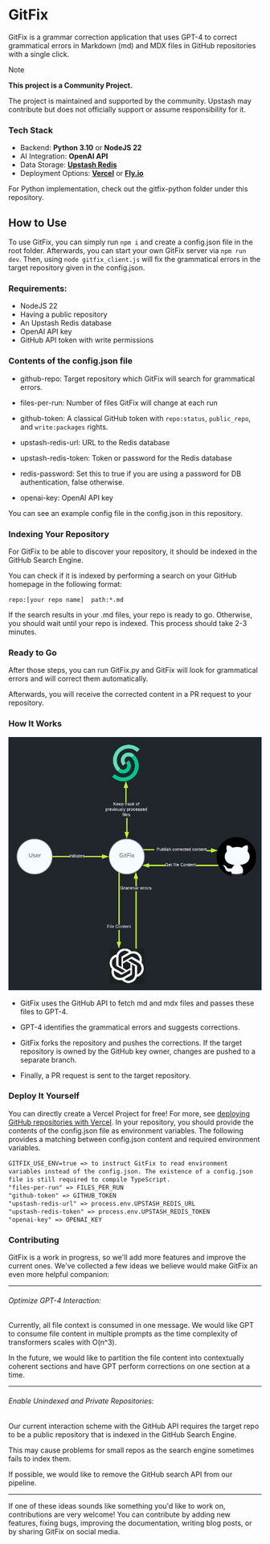 # GitFix

GitFix is a grammar correction application that uses GPT-4 to correct grammatical errors in Markdown (md) and MDX files in GitHub repositories with a single click.

> [!NOTE]  
> **This project is a Community Project.**
>
> The project is maintained and supported by the community. Upstash may contribute but does not officially support or assume responsibility for it.

### Tech Stack

- Backend: **Python 3.10** or **NodeJS 22**
- AI Integration: **OpenAI API**
- Data Storage: **[Upstash Redis](https://upstash.com/docs/redis/overall/getstarted)**
- Deployment Options: **[Vercel](https://vercel.com)** or **[Fly.io](https://fly.io)**

For Python implementation, check out the gitfix-python folder under this repository.

## How to Use
To use GitFix, you can simply run `npm i` and create a config.json file in the root folder. 
Afterwards, you can start your own GitFix server via `npm run dev`.
Then, using `node gitfix_client.js` will fix the grammatical errors in the target repository given in the config.json.

### Requirements:

- NodeJS 22
- Having a public repository
- An Upstash Redis database
- OpenAI API key
- GitHub API token with write permissions

### Contents of the config.json file

- github-repo: Target repository which GitFix will search for grammatical errors.

- files-per-run: Number of files GitFix will change at each run 

- github-token: A classical GitHub token with `repo:status`, `public_repo`, and `write:packages` rights.

- upstash-redis-url: URL to the Redis database

- upstash-redis-token: Token or password for the Redis database

- redis-password: Set this to true if you are using a password for DB authentication, false otherwise.

- openai-key: OpenAI API key

You can see an example config file in the config.json in this repository.

### Indexing Your Repository

For GitFix to be able to discover your repository, it should be indexed in the GitHub Search Engine. 

You can check if it is indexed by performing a search on your GitHub homepage in the following format:

```
repo:[your repo name]  path:*.md
```

If the search results in your .md files, your repo is ready to go. Otherwise, you should wait until your repo is indexed. This process should take 2-3 minutes.

### Ready to Go

After those steps, you can run GitFix.py and GitFix will look for grammatical errors and will correct them automatically. 

Afterwards, you will receive the corrected content in a PR request to your repository.

### How It Works

<img src="./static/interaction_diagram.png" width="700">

- GitFix uses the GitHub API to fetch md and mdx files and passes these files to GPT-4.

- GPT-4 identifies the grammatical errors and suggests corrections.

- GitFix forks the repository and pushes the corrections. If the target repository is owned by the GitHub key owner, changes are pushed to a separate branch.

- Finally, a PR request is sent to the target repository.

### Deploy It Yourself

You can directly create a Vercel Project for free! For more, see [deploying GitHub repositories with Vercel](https://vercel.com/docs/deployments/git).
In your repository, you should provide the contents of the config.json file as environment variables.
The following provides a matching between config.json content and required environment variables.

```
GITFIX_USE_ENV=true => to instruct GitFix to read environment variables instead of the config.json. The existence of a config.json file is still required to compile TypeScript.
"files-per-run" => FILES_PER_RUN
"github-token" => GITHUB_TOKEN
"upstash-redis-url" => process.env.UPSTASH_REDIS_URL
"upstash-redis-token" => process.env.UPSTASH_REDIS_TOKEN
"openai-key" => OPENAI_KEY
```

### Contributing

GitFix is a work in progress, so we'll add more features and improve the current ones. We've collected a few ideas we believe would make GitFix an even more helpful companion:

---

###### Optimize GPT-4 Interaction:

Currently, all file context is consumed in one message. We would like GPT to consume file content in multiple prompts as the time complexity of transformers scales with O(n^3). 

In the future, we would like to partition the file content into contextually coherent sections and have GPT perform corrections on one section at a time.

---

###### Enable Unindexed and Private Repositories:

Our current interaction scheme with the GitHub API requires the target repo to be a public repository that is indexed in the GitHub Search Engine. 

This may cause problems for small repos as the search engine sometimes fails to index them.

If possible, we would like to remove the GitHub search API from our pipeline.


---

If one of these ideas sounds like something you'd like to work on, contributions are very welcome! You can contribute by adding new features, fixing bugs, improving the documentation, writing blog posts, or by sharing GitFix on social media.